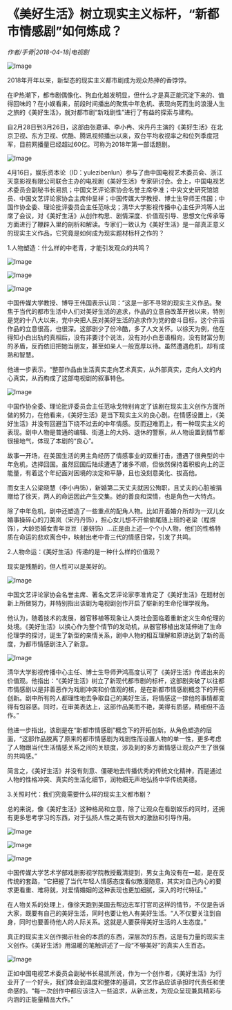 # 《美好生活》树立现实主义标杆，“新都市情感剧”如何炼成？

*作者/手骨|2018-04-18|电视剧*

![Image](http://static.ylzbl.com/uploads/ueditor/php/upload/image/20180419/1524113889405225.jpeg)

2018年开年以来，新型态的现实主义都市剧成为观众热捧的香饽饽。

在IP热潮下，都市剧偶像化、狗血化越发明显，但什么才是真正能沉淀下来的、值得回味的？在小娱看来，前段时间播出的聚焦中年危机、表现向死而生的浪漫人生之旅的《美好生活》，就对都市剧“新戏剧性”进行了有益的探索与建构。

自2月28日到3月26日，这部由张嘉译、李小冉、宋丹丹主演的《美好生活》在北京卫视、东方卫视、优酷、腾讯视频播出以来，双台平均收视率之和位列季度冠军，目前网播量已经超过60亿。可称为2018年第一部话题剧。

![Image](http://p1.pstatp.com/large/pgc-image/152409501026870983f7cad)

4月16日，娱乐资本论（ID：yulezibenlun）参与了由中国电视艺术委员会、浙江天意影视有限公司联合主办的电视剧《美好生活》专家研讨会。会上，中国电视艺术委员会副秘书长易凯；中国文艺评论家协会名誉主席李准；中央文史研究馆馆员、中国文艺评论家协会主席仲呈祥；中国传媒大学教授、博士生导师王伟国；中国作协全委、理论批评委员会主任范咏戈；清华大学影视传播中心主任尹鸿等人出席了会议，对《美好生活》从创作构思、剧情深度、价值观引导、思想文化传承等方面进行了鞭辟入里的剖析和解读。专家们一致认为《美好生活》是一部真正意义的现实主义作品，它究竟是如何成为现实题材标杆之作的？

1.人物塑造：什么样的中老青，才能引发观众的共鸣？

![Image](http://p1.pstatp.com/large/pgc-image/15240950251772a11187d65)

![Image](http://p9.pstatp.com/large/pgc-image/15240950345260633cf5b14)

![Image](http://p3.pstatp.com/large/pgc-image/1524095048666dda774d371)

中国传媒大学教授、博导王伟国表示认同：“这是一部不寻常的现实主义作品。聚焦于当代的都市生活中人们对美好生活的追求，作品的立意自改革开放以来，特别是党的十八大以来，党中央把人民对美好生活的追求作为党的奋斗目标，这个宗旨作品的立意很高，也很深。这部剧少了份冷酷，多了人文关怀。以徐天为例，他在得知小白出轨的真相后，没有非要讨个说法，没有对小白恶语相向，没有财富分割的矛盾，反而依旧把她当朋友，甚至如亲人一般宽厚以待。虽然遭遇危机，却有成熟和智慧。

他进一步表示，“整部作品由生活真实走向艺术真实，从外部真实，走向人文的内心真实，从而构成了这部电视剧的叙事特色。

![Image](http://p3.pstatp.com/large/pgc-image/1524094811819c5b603b7f3)

中国作协全委、理论批评委员会主任范咏戈特别肯定了该剧在现实主义创作方面所做的努力，在他看来，《美好生活》是当下现实主义的良心剧。在情感设置上，《美好生活》并没有回避当下绕不过去的中年情感。反而迎难而上，有一种现实主义的表现。剧中人物是普通的编辑、街道上的大妈、退休的警察，从人物设置到情节都很接地气，体现了本剧的“良心”。

故事一开场，在美国生活的男主角经历了情感事业的双重打击，遭遇了很典型的中年危机，选择回国。虽然回国后陆续遭遇了诸多不顺，但依然保持着积极向上的正能量，有着这个年纪面对困境的淡定和平静，且也没刻意美化、拔高他。

而女主人公梁晓慧（李小冉饰），新婚第二天丈夫就因公殉职，且丈夫的心脏被捐赠给了徐天，两人的命运因此产生交集。她的善良和深情，也是角色一大特点。

除了中年危机，剧中还塑造了一些重点的配角人物。比如开着婚介所却为一双儿女婚事操碎心的刀美岚（宋丹丹饰），担心女儿想不开偷偷尾随上班的老梁（程煜饰），大龄恐婚女青年豆豆（姜妍饰）…正是由上述一个个小人物，他们的性格特质在命运的悲欢离合中，映射出老中青三代的情感日常，引发了共鸣。

2.人物命运：《美好生活》传递的是一种什么样的价值观？

现实是残酷的，但人性可以是美好的。

![Image](http://p1.pstatp.com/large/pgc-image/15240950102494c46185e88)

中国文艺评论家协会名誉主席、著名文艺评论家李准肯定了《美好生活》在题材创新上所做努力，并特别指出该剧为电视剧创作开启了崭新的生命伦理学视角。

他认为，随着技术的发展，器官移植等现象让人类社会面临着重新定义生命伦理的处境。《美好生活》以换心作为整个情节的发动机，从器官移植出发延伸进了生命伦理学的探讨，诞生了新型的亲情关系，剧中人物的相互理解和原谅达到了新的高度，为都市情感剧注入了新意。

![Image](http://p3.pstatp.com/large/pgc-image/1524094812091647b658fc8)

清华大学影视传播中心主任、博士生导师尹鸿高度认可了《美好生活》传递出来的价值观。他指出：“《美好生活》树立了新现代都市剧的标杆，这部剧突破了以往都市情感剧以是非善恶作为戏剧冲突和价值观的核，是在新都市情感剧概念下的开拓创新。剧中所有的人都理性地去争取自己的美好生活，将情感这一排他的事情都变得有包容感。同时，在审美表达上，这部作品美而不艳，美得有质感，精细但不造作。”

他进一步指出，该剧是在“新都市情感剧”概念下的开拓创新。从角色塑造的层面，“这部作品脱离了原来的都市情感剧为戏剧性而设置人物的单一性，更多考虑了人物跟当代生活情感关系之间的关联度，涉及到的多方面情感让观众产生了很强的共鸣感。”

简言之，《美好生活》并没有刻意、僵硬地去传播优秀的传统文化精神，而是通过人物的性格冲突、真实的生活化细节，润物细无声地弘扬中华传统美德。

3.关照时代：我们究竟需要什么样的现实主义都市剧？

总的来说，像《美好生活》这种格局和立意，除了让观众在看剧娱乐的同时，还拥有更多思考学习的东西，对于弘扬人性之美有很大的激励和引导作用。

![Image](http://p3.pstatp.com/large/pgc-image/1524094812351c3cbf1712c)

![Image](http://p3.pstatp.com/large/pgc-image/1524094812160ac04c155db)

![Image](http://p3.pstatp.com/large/pgc-image/1524094812347de3b0f9276)

中国传媒大学艺术学部戏剧影视学院教授戴清提到，男女主角没有在一起，是在反传统的套路，“它把握了当代年轻人情感态度看似散漫随意，其实对自己内心的要求更看重、难将就，对爱情婚姻的这种表现也更加细腻，深入的时代特征。”

在人物关系的处理上，像徐天跑到美国去帮边志军打官司这样的情节，不仅是告诉大家，既要有自己的美好生活，同时也要让他人有美好生活。“人不仅要关注到自身，同时也要善待他人的人际关系。这就是人要获得美好生活的人生态度。”

真正的现实主义创作揭示社会的本质的东西，深层次的东西，这是有力量的现实主义创作。《美好生活》用温暖的笔触讲述了一段“不够美好”的真实人生百态。

![Image](http://p3.pstatp.com/large/pgc-image/1524094812477f29c6d0e00)

正如中国电视艺术委员会副秘书长易凯所说，作为一个创作者，《美好生活》为行业开了一个好头，我们体会到温度和整体的基调，文艺作品应该承担时代责任和使命感的。“每一次创作中都应该注入一些追求，从新出发，为观众呈现兼具精彩与内涵的正能量精品大作。”

